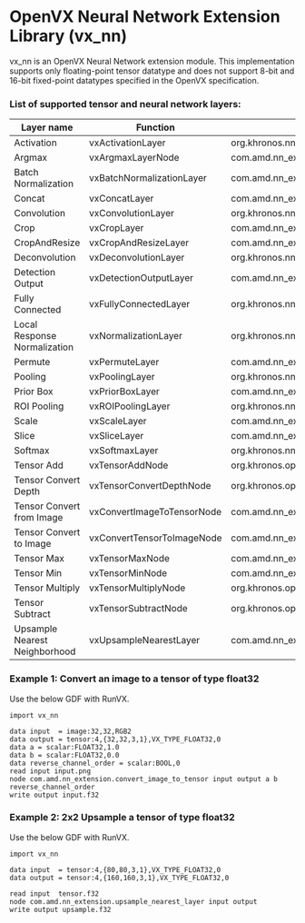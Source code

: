 # OpenVX Neural Network Extension Library (vx_nn)
vx_nn is an OpenVX Neural Network extension module. This implementation supports only floating-point tensor datatype and does not support 8-bit and 16-bit fixed-point datatypes specified in the OpenVX specification.

### List of supported tensor and neural network layers:
| Layer name | Function|Kernel name |
| ------|---------------|------------ |
| Activation|vxActivationLayer|org.khronos.nn_extension.activation_layer |
| Argmax|vxArgmaxLayerNode|com.amd.nn_extension.argmax_layer |
| Batch Normalization|vxBatchNormalizationLayer|com.amd.nn_extension.batch_normalization_layer |
| Concat|vxConcatLayer|com.amd.nn_extension.concat_layer |
| Convolution|vxConvolutionLayer|org.khronos.nn_extension.convolution_layer |
| Crop|vxCropLayer|com.amd.nn_extension.crop_layer |
| CropAndResize|vxCropAndResizeLayer|com.amd.nn_extension.crop_and_resize_layer |
| Deconvolution|vxDeconvolutionLayer|org.khronos.nn_extension.deconvolution_layer |
| Detection Output|vxDetectionOutputLayer|com.amd.nn_extension.detection_output |
| Fully Connected|vxFullyConnectedLayer|org.khronos.nn_extension.fully_connected_layer |
| Local Response Normalization|vxNormalizationLayer|org.khronos.nn_extension.normalization_layer |
| Permute|vxPermuteLayer|com.amd.nn_extension.permute_layer |
| Pooling|vxPoolingLayer|org.khronos.nn_extension.pooling_layer |
| Prior Box|vxPriorBoxLayer|com.amd.nn_extension.prior_box_layer|
| ROI Pooling|vxROIPoolingLayer|org.khronos.nn_extension.roi_pooling_layer |
| Scale|vxScaleLayer|com.amd.nn_extension.scale_layer |
| Slice|vxSliceLayer|com.amd.nn_extension.slice_layer |
| Softmax|vxSoftmaxLayer|org.khronos.nn_extension.softmax_layer |
| Tensor Add|vxTensorAddNode|org.khronos.openvx.tensor_add |
| Tensor Convert Depth|vxTensorConvertDepthNode|org.khronos.openvx.tensor_convert_depth |
| Tensor Convert from Image|vxConvertImageToTensorNode|com.amd.nn_extension.convert_image_to_tensor |
| Tensor Convert to Image|vxConvertTensorToImageNode|com.amd.nn_extension.convert_tensor_to_image |
| Tensor Max|vxTensorMaxNode|com.amd.nn_extension.tensor_max |
| Tensor Min|vxTensorMinNode|com.amd.nn_extension.tensor_min |
| Tensor Multiply|vxTensorMultiplyNode|org.khronos.openvx.tensor_multiply |
| Tensor Subtract|vxTensorSubtractNode|org.khronos.openvx.tensor_subtract |
| Upsample Nearest Neighborhood|vxUpsampleNearestLayer|com.amd.nn_extension.upsample_nearest_layer |

### Example 1: Convert an image to a tensor of type float32
Use the below GDF with RunVX.
```
import vx_nn

data input  = image:32,32,RGB2
data output = tensor:4,{32,32,3,1},VX_TYPE_FLOAT32,0
data a = scalar:FLOAT32,1.0
data b = scalar:FLOAT32,0.0
data reverse_channel_order = scalar:BOOL,0
read input input.png
node com.amd.nn_extension.convert_image_to_tensor input output a b reverse_channel_order
write output input.f32
```

### Example 2: 2x2 Upsample a tensor of type float32
Use the below GDF with RunVX.
```
import vx_nn

data input  = tensor:4,{80,80,3,1},VX_TYPE_FLOAT32,0
data output = tensor:4,{160,160,3,1},VX_TYPE_FLOAT32,0

read input  tensor.f32
node com.amd.nn_extension.upsample_nearest_layer input output
write output upsample.f32
```
